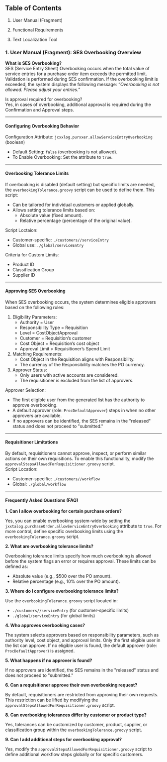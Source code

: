 ## Table of Contents 
1. User Manual (Fragment) 

2. Functional Requirements 

3. Text Localization Tool

### 1. User Manual (Fragment): SES Overbooking Overview
**What is SES Overbooking?**  
SES (Service Entry Sheet) Overbooking occurs when the total value of service entries for a purchase order item exceeds the permitted limit. Validation is performed during SES confirmation. If the overbooking limit is exceeded, the system displays the following message:
*“Overbooking is not allowed. Please adjust your entries.”*

Is approval required for overbooking?  
Yes, in cases of overbooking, additional approval is required during the Confirmation and Approval steps.

---
#### Configuring Overbooking Behavior
Configuration Attribute:
<code>jcxxlog.purxxer.allowServiceEntryOverbooking</code> (boolean)

- Default Setting: <code>false</code> (overbooking is not allowed).
- To Enable Overbooking: Set the attribute to <code>true</code>.  

---
#### Overbooking Tolerance Limits  
If overbooking is disabled (default setting) but specific limits are needed, the <code>overbookingTolerance.groovy</code> script can be used to define them. This script:

- Can be tailored for individual customers or applied globally.
- Allows setting tolerance limits based on:  
  - Absolute value (fixed amount).
  - Relative percentage (percentage of the original value).  

Script Loctaion:

- Customer-specific: <code>./customers/<customerID>/serviceEntry</code>  
- Global use: <code>./global/serviceEntry</code>  

Criteria for Custom Limits:

- Product ID
- Classification Group
- Supplier ID

---
#### Approving SES Overbooking
When SES overbooking occurs, the system determines eligible approvers based on the following rules:

1. Eligibility Parameters:
   - Authority = User
   - Responsibility Type = Requisition
   - Level = CostObjectApproval
   - Customer = Requisition’s customer
   - Cost Object = Requisition’s cost object
   - Approval Limit > Requisitioner’s Spend Limit
2. Matching Requirements:
   - Cost Object in the Requisition aligns with Responsibility.
   - The currency of the Responsibility matches the PO currency.
3. Approver Status:
   - Only users with active accounts are considered.
   - The requisitioner is excluded from the list of approvers.  

Approver Selection:

- The first eligible user from the generated list has the authority to approve overbooking.
- A default approver (role: <code>ProcDefaultApprover</code>) steps in when no other approvers are available.
- If no approvers can be identified, the SES remains in the "released" status and does not proceed to "submitted."  

---
#### Requisitioner Limitations
By default, requisitioners cannot approve, inspect, or perform similar actions on their own requisitions. To enable this functionality, modify the <code>approvalStepsAllowedForRequisitioner.groovy</code> script.  
Script Location:
- Customer-specific: <code>./customers/<customerID>/workflow</code>
- Global: <code>./global/workflow</code>
---
#### Frequently Asked Questions (FAQ)
**1. Can I allow overbooking for certain purchase orders?**

Yes, you can enable overbooking system-wide by setting the <code>jxxtalog.purchaseOrder.allowServiceEntryOverbooking</code> attribute to <code>true</code>. For more control, define specific overbooking limits using the <code>overbookingTolerance.groovy</code> script. 

**2. What are overbooking tolerance limits?**  

Overbooking tolerance limits specify how much overbooking is allowed before the system flags an error or requires approval. These limits can be defined as:
- Absolute value (e.g., $500 over the PO amount).
- Relative percentage (e.g., 10% over the PO amount).  

**3. Where do I configure overbooking tolerance limits?**  

Use the <code>overbookingTolerance.groovy</code> script located in:
- <code>./customers/<customerID>/serviceEntry</code> (for customer-specific limits)
- <code>./global/serviceEntry</code> (for global limits)   

**4. Who approves overbooking cases?**  

The system selects approvers based on responsibility parameters, such as authority level, cost object, and approval limits. Only the first eligible user in the list can approve. If no eligible user is found, the default approver (role: <code>ProcDefaultApprover</code>) is assigned.  

**5. What happens if no approver is found?**  

If no approvers are identified, the SES remains in the "released" status and does not proceed to "submitted."  

**6. Can a requisitioner approve their own overbooking request?**  

By default, requisitioners are restricted from approving their own requests. This restriction can be lifted by modifying the <code>approvalStepsAllowedForRequisitioner.groovy</code> script.   

**8. Can overbooking tolerances differ by customer or product type?**  

Yes, tolerances can be customized by customer, product, supplier, or classification group within the <code>overbookingTolerance.groovy</code> script.    

**9. Can I add additional steps for overbooking approval?**  

Yes, modify the <code>approvalStepsAllowedForRequisitioner.groovy</code> script to define additional workflow steps globally or for specific customers.











